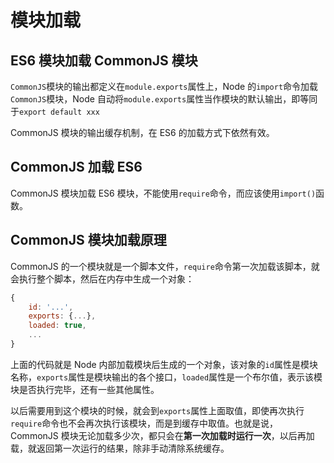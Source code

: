 # 模块加载

## ES6 模块加载 CommonJS 模块

`CommonJS`模块的输出都定义在`module.exports`属性上，Node 的`import`命令加载`CommonJS`模块，Node 自动将`module.exports`属性当作模块的默认输出，即等同于`export default xxx`

CommonJS 模块的输出缓存机制，在 ES6 的加载方式下依然有效。

## CommonJS 加载 ES6

CommonJS 模块加载 ES6 模块，不能使用`require`命令，而应该使用`import()`函数。

## CommonJS 模块加载原理

CommonJS 的一个模块就是一个脚本文件，`require`命令第一次加载该脚本，就会执行整个脚本，然后在内存中生成一个对象：
```js
{
    id: '...',
    exports: {...},
    loaded: true,
    ...
}
```
上面的代码就是 Node 内部加载模块后生成的一个对象，该对象的`id`属性是模块名称，`exports`属性是模块输出的各个接口，`loaded`属性是一个布尔值，表示该模块是否执行完毕，还有一些其他属性。

以后需要用到这个模块的时候，就会到`exports`属性上面取值，即使再次执行`require`命令也不会再次执行该模块，而是到缓存中取值。也就是说，CommonJS 模块无论加载多少次，都只会在**第一次加载时运行一次**，以后再加载，就返回第一次运行的结果，除非手动清除系统缓存。

